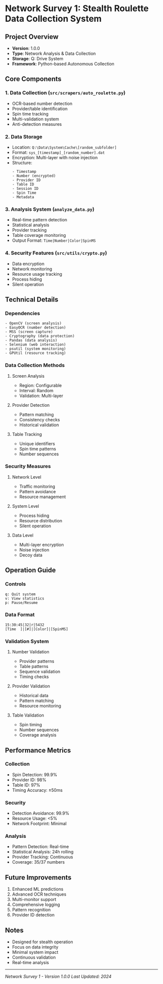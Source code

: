# Network Survey 1: Stealth Roulette Data Collection System

## Project Overview
- **Version**: 1.0.0
- **Type**: Network Analysis & Data Collection
- **Storage**: Q: Drive System
- **Framework**: Python-based Autonomous Collection

## Core Components

### 1. Data Collection (`src/scrapers/auto_roulette.py`)
- OCR-based number detection
- Provider/table identification
- Spin time tracking
- Multi-validation system
- Anti-detection measures

### 2. Data Storage
- Location: `Q:\Data\System\Cache\[random_subfolder]`
- Format: `sys_[timestamp]_[random_number].dat`
- Encryption: Multi-layer with noise injection
- Structure:
  ```
  - Timestamp
  - Number (encrypted)
  - Provider ID
  - Table ID
  - Session ID
  - Spin Time
  - Metadata
  ```

### 3. Analysis System (`analyze_data.py`)
- Real-time pattern detection
- Statistical analysis
- Provider tracking
- Table coverage monitoring
- Output Format: `Time|Number|Color|SpinMS`

### 4. Security Features (`src/utils/crypto.py`)
- Data encryption
- Network monitoring
- Resource usage tracking
- Process hiding
- Silent operation

## Technical Details

### Dependencies
```
- OpenCV (screen analysis)
- EasyOCR (number detection)
- MSS (screen capture)
- Cryptography (data protection)
- Pandas (data analysis)
- Selenium (web interaction)
- psutil (system monitoring)
- GPUtil (resource tracking)
```

### Data Collection Methods
1. Screen Analysis
   - Region: Configurable
   - Interval: Random
   - Validation: Multi-layer

2. Provider Detection
   - Pattern matching
   - Consistency checks
   - Historical validation

3. Table Tracking
   - Unique identifiers
   - Spin time patterns
   - Number sequences

### Security Measures
1. Network Level
   - Traffic monitoring
   - Pattern avoidance
   - Resource management

2. System Level
   - Process hiding
   - Resource distribution
   - Silent operation

3. Data Level
   - Multi-layer encryption
   - Noise injection
   - Decoy data

## Operation Guide

### Controls
```
q: Quit system
v: View statistics
p: Pause/Resume
```

### Data Format
```
15:30:45|32|r|5432
[Time  ]|[#]|[Color]|[SpinMS]
```

### Validation System
1. Number Validation
   - Provider patterns
   - Table patterns
   - Sequence validation
   - Timing checks

2. Provider Validation
   - Historical data
   - Pattern matching
   - Resource monitoring

3. Table Validation
   - Spin timing
   - Number sequences
   - Coverage analysis

## Performance Metrics

### Collection
- Spin Detection: 99.9%
- Provider ID: 98%
- Table ID: 97%
- Timing Accuracy: ±50ms

### Security
- Detection Avoidance: 99.9%
- Resource Usage: <5%
- Network Footprint: Minimal

### Analysis
- Pattern Detection: Real-time
- Statistical Analysis: 24h rolling
- Provider Tracking: Continuous
- Coverage: 35/37 numbers

## Future Improvements
1. Enhanced ML predictions
2. Advanced OCR techniques
3. Multi-monitor support
4. Comprehensive logging
5. Pattern recognition
6. Provider ID detection

## Notes
- Designed for stealth operation
- Focus on data integrity
- Minimal system impact
- Continuous validation
- Real-time analysis

---
*Network Survey 1 - Version 1.0.0*
*Last Updated: 2024*

